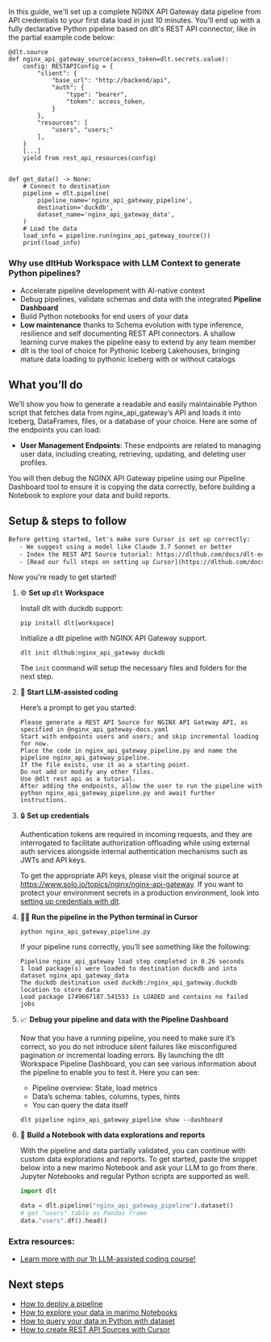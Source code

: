 In this guide, we'll set up a complete NGINX API Gateway data pipeline from API credentials to your first data load in just 10 minutes. You'll end up with a fully declarative Python pipeline based on dlt's REST API connector, like in the partial example code below:

```python-outcome
@dlt.source
def nginx_api_gateway_source(access_token=dlt.secrets.value):
    config: RESTAPIConfig = {
        "client": {
            "base_url": "http://backend/api",
            "auth": {
                "type": "bearer",
                "token": access_token,
            }
        },
        "resources": [
            "users", "users;"
        ],
    }
    [...]
    yield from rest_api_resources(config)


def get_data() -> None:
    # Connect to destination
    pipeline = dlt.pipeline(
        pipeline_name='nginx_api_gateway_pipeline',
        destination='duckdb',
        dataset_name='nginx_api_gateway_data', 
    )
    # Load the data
    load_info = pipeline.run(nginx_api_gateway_source())
    print(load_info) 
```

### Why use dltHub Workspace with LLM Context to generate Python pipelines?

- Accelerate pipeline development with AI-native context
- Debug pipelines, validate schemas and data with the integrated **Pipeline Dashboard**
- Build Python notebooks for end users of your data
- **Low maintenance** thanks to Schema evolution with type inference, resilience and self documenting REST API connectors. A shallow learning curve makes the pipeline easy to extend by any team member
- dlt is the tool of choice for Pythonic Iceberg Lakehouses, bringing mature data loading to pythonic Iceberg with or without catalogs

## What you’ll do

We’ll show you how to generate a readable and easily maintainable Python script that fetches data from nginx_api_gateway’s API and loads it into Iceberg, DataFrames, files, or a database of your choice. Here are some of the endpoints you can load:

- **User Management Endpoints**: These endpoints are related to managing user data, including creating, retrieving, updating, and deleting user profiles.

You will then debug the NGINX API Gateway pipeline using our Pipeline Dashboard tool to ensure it is copying the data correctly, before building a Notebook to explore your data and build reports.

## Setup & steps to follow

```default
Before getting started, let's make sure Cursor is set up correctly:
   - We suggest using a model like Claude 3.7 Sonnet or better
   - Index the REST API Source tutorial: https://dlthub.com/docs/dlt-ecosystem/verified-sources/rest_api/ and add it to context as **@dlt rest api**
   - [Read our full steps on setting up Cursor](https://dlthub.com/docs/dlt-ecosystem/llm-tooling/cursor-restapi#23-configuring-cursor-with-documentation)
```

Now you're ready to get started!

1. ⚙️ **Set up `dlt` Workspace**
    
    Install dlt with duckdb support:
    ```shell
    pip install dlt[workspace]
    ```

    Initialize a dlt pipeline with NGINX API Gateway support.
    ```shell
    dlt init dlthub:nginx_api_gateway duckdb
    ```

    The `init` command will setup the necessary files and folders for the next step.
    
2. 🤠 **Start LLM-assisted coding**
    
    Here’s a prompt to get you started:
    
    ```prompt
    Please generate a REST API Source for NGINX API Gateway API, as specified in @nginx_api_gateway-docs.yaml 
    Start with endpoints users and users; and skip incremental loading for now. 
    Place the code in nginx_api_gateway_pipeline.py and name the pipeline nginx_api_gateway_pipeline. 
    If the file exists, use it as a starting point. 
    Do not add or modify any other files. 
    Use @dlt rest api as a tutorial. 
    After adding the endpoints, allow the user to run the pipeline with python nginx_api_gateway_pipeline.py and await further instructions.
    ```

    
3. 🔒 **Set up credentials** 
    
    Authentication tokens are required in incoming requests, and they are interrogated to facilitate authorization offloading while using external auth services alongside internal authentication mechanisms such as JWTs and API keys.
    
    To get the appropriate API keys, please visit the original source at https://www.solo.io/topics/nginx/nginx-api-gateway.
    If you want to protect your environment secrets in a production environment, look into [setting up credentials with dlt](https://dlthub.com/docs/walkthroughs/add_credentials).
    
4. 🏃‍♀️ **Run the pipeline in the Python terminal in Cursor**
    
    ```shell
    python nginx_api_gateway_pipeline.py
    ```
    
    If your pipeline runs correctly, you’ll see something like the following:
    
    ```shell
    Pipeline nginx_api_gateway load step completed in 0.26 seconds
    1 load package(s) were loaded to destination duckdb and into dataset nginx_api_gateway_data
    The duckdb destination used duckdb:/nginx_api_gateway.duckdb location to store data
    Load package 1749667187.541553 is LOADED and contains no failed jobs
    ```
    
5. 📈 **Debug your pipeline and data with the Pipeline Dashboard**

    Now that you have a running pipeline, you need to make sure it’s correct, so you do not introduce silent failures like misconfigured pagination or incremental loading errors. By launching the dlt Workspace Pipeline Dashboard, you can see various information about the pipeline to enable you to test it. Here you can see:
    - Pipeline overview: State, load metrics
    - Data’s schema: tables, columns, types, hints
    - You can query the data itself
    
    ```shell
    dlt pipeline nginx_api_gateway_pipeline show --dashboard
    ```
    
6. 🐍 **Build a Notebook with data explorations and reports**

    With the pipeline and data partially validated, you can continue with custom data explorations and reports. To get started, paste the snippet below into a new marimo Notebook and ask your LLM to go from there. Jupyter Notebooks and regular Python scripts are supported as well.

    
    ```python
    import dlt

   data = dlt.pipeline("nginx_api_gateway_pipeline").dataset()
   # get "users" table as Pandas frame
   data."users".df().head()
    ```

### Extra resources:

- [Learn more with our 1h LLM-assisted coding course!](https://www.youtube.com/watch?v=GGid70rnJuM)

## Next steps

- [How to deploy a pipeline](https://dlthub.com/docs/walkthroughs/deploy-a-pipeline)
- [How to explore your data in marimo Notebooks](https://dlthub.com/docs/general-usage/dataset-access/marimo)
- [How to query your data in Python with dataset](https://dlthub.com/docs/general-usage/dataset-access/dataset)
- [How to create REST API Sources with Cursor](https://dlthub.com/docs/dlt-ecosystem/llm-tooling/cursor-restapi)
